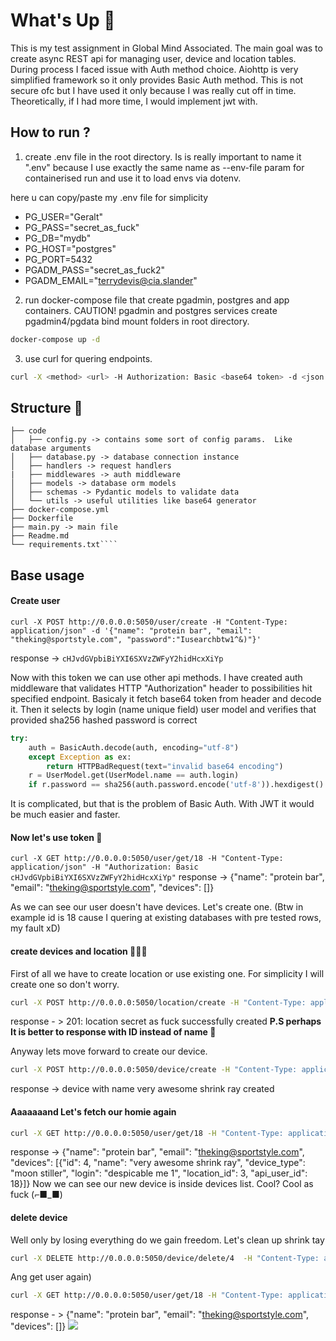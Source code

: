 # What's Up 👋

This is my test assignment in Global Mind Associated. The main goal was to create async REST api for managing user, device and location tables.
During process I faced issue with Auth method choice. Aiohttp is very simplified framework so it only provides Basic Auth method.
This is not secure ofc but I have used it only because I was really cut off in time. Theoretically, if I had more time, I would implement jwt with.

## How to run ?

1. create .env file in the root directory. Is is really important to name it ".env" because I use exactly the same name as --env-file param for containerised run and use it to load envs via dotenv.

here u can copy/paste my .env file for simplicity

- PG_USER="Geralt"
- PG_PASS="secret_as_fuck"
- PG_DB="mydb"
- PG_HOST="postgres"
- PG_PORT=5432
- PGADM_PASS="secret_as_fuck2"
- PGADM_EMAIL="terrydevis@cia.slander"

2.  run docker-compose file that create pgadmin, postgres and app containers.
    CAUTION! pgadmin and postgres services create pgadmin4/pgdata bind mount folders in root directory.

```bash
docker-compose up -d
```

3. use curl for quering endpoints.

```bash
curl -X <method> <url> -H Authorization: Basic <base64 token> -d <json data>
```

## Structure 💾

`````.
├── code
│   ├── config.py -> contains some sort of config params.  Like database arguments
│   ├── database.py -> database connection instance
│   ├── handlers -> request handlers
|   ├── middlewares -> auth middleware
│   ├── models -> database orm models
│   ├── schemas -> Pydantic models to validate data
│   └── utils -> useful utilities like base64 generator
├── docker-compose.yml
├── Dockerfile
├── main.py -> main file
├── Readme.md
└── requirements.txt````
`````

## Base usage

#### Create user

`curl -X POST http://0.0.0.0:5050/user/create -H "Content-Type: application/json" -d '{"name": "protein bar", "email": "theking@sportstyle.com", "password":"Iusearchbtw1^&)"}'`

response -> `cHJvdGVpbiBiYXI6SXVzZWFyY2hidHcxXiYp`

Now with this token we can use other api methods. I have created auth middleware that validates HTTP "Authorization" header to possibilities hit specified endpoint.
Basicaly it fetch base64 token from header and decode it. Then it selects by login (name unique field) user model and verifies that provided sha256 hashed password is correct

```python
try:
    auth = BasicAuth.decode(auth, encoding="utf-8")
    except Exception as ex:
        return HTTPBadRequest(text="invalid base64 encoding")
    r = UserModel.get(UserModel.name == auth.login)
    if r.password == sha256(auth.password.encode('utf-8')).hexdigest():
```

It is complicated, but that is the problem of Basic Auth. With JWT it would be much easier and faster.

#### Now let's use token 🎫

`curl -X GET http://0.0.0.0:5050/user/get/18 -H "Content-Type: application/json" -H "Authorization: Basic cHJvdGVpbiBiYXI6SXVzZWFyY2hidHcxXiYp"`
response -> {"name": "protein bar", "email": "theking@sportstyle.com", "devices": []}

As we can see our user doesn't have devices. Let's create one. (Btw in example id is 18 cause I quering at existing databases with pre tested rows, my fault xD)

#### create devices and location 👨🏻‍💻

First of all we have to create location or use existing one. For simplicity I will create one so don't worry.

```bash
curl -X POST http://0.0.0.0:5050/location/create -H "Content-Type: application/json" -H "Authorization: Basic cHJvdGVpbiBiYXI6SXVzZWFyY2hidHcxXiYp" -d '{"name": "secret as fuck"}'
```

response - > 201: location secret as fuck successfully created
**P.S perhaps It is better to response with ID instead of name 🫣**

Anyway lets move forward to create our device.

```bash
curl -X POST http://0.0.0.0:5050/device/create -H "Content-Type: application/json" -H "Authorization: Basic cHJvdGVpbiBiYXI6SXVzZWFyY2hidHcxXiYp" -d '{"name": "very awesome shrink ray", "location_id": 3, "type": "moon stiller", "login" : "despicable me 1", "password" : "Verysecretspy#1488)"}'
```

response -> device with name very awesome shrink ray created

#### Aaaaaaand Let's fetch our homie again

```bash
curl -X GET http://0.0.0.0:5050/user/get/18 -H "Content-Type: application/json" -H "Authorization: Basic cHJvdGVpbiBiYXI6SXVzZWFyY2hidHcxXiYp"
```

response -> {"name": "protein bar", "email": "theking@sportstyle.com", "devices": [{"id": 4, "name": "very awesome shrink ray", "device_type": "moon stiller", "login": "despicable me 1", "location_id": 3, "api_user_id": 18}]}
Now we can see our new device is inside devices list. Cool? Cool as fuck (⌐■_■)

#### delete device

Well only by losing everything do we gain freedom. Let's clean up shrink tay

```bash
curl -X DELETE http://0.0.0.0:5050/device/delete/4  -H "Content-Type: application/json" -H "Authorization: Basic cHJvdGVpbiBiYXI6SXVzZWFyY2hidHcxXiYp"
```

Ang get user again)

```bash
curl -X GET http://0.0.0.0:5050/user/get/18 -H "Content-Type: application/json" -H "Authorization: Basic cHJvdGVpbiBiYXI6SXVzZWFyY2hidHcxXiYp"
```

response - > {"name": "protein bar", "email": "theking@sportstyle.com", "devices": []}
![](https://tenor.com/view/one-piece-franky-franky-one-piece-gif-24670930)
